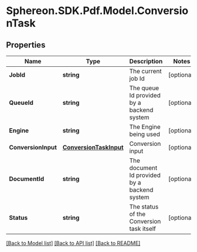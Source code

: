 # Sphereon.SDK.Pdf.Model.ConversionTask
## Properties

Name | Type | Description | Notes
------------ | ------------- | ------------- | -------------
**JobId** | **string** | The current job Id | [optional] 
**QueueId** | **string** | The queue Id provided by a backend system | [optional] 
**Engine** | **string** | The Engine being used | [optional] 
**ConversionInput** | [**ConversionTaskInput**](ConversionTaskInput.md) | Conversion input | [optional] 
**DocumentId** | **string** | The document Id provided by a backend system | [optional] 
**Status** | **string** | The status of the Conversion task itself | [optional] 

[[Back to Model list]](../README.md#documentation-for-models) [[Back to API list]](../README.md#documentation-for-api-endpoints) [[Back to README]](../README.md)

